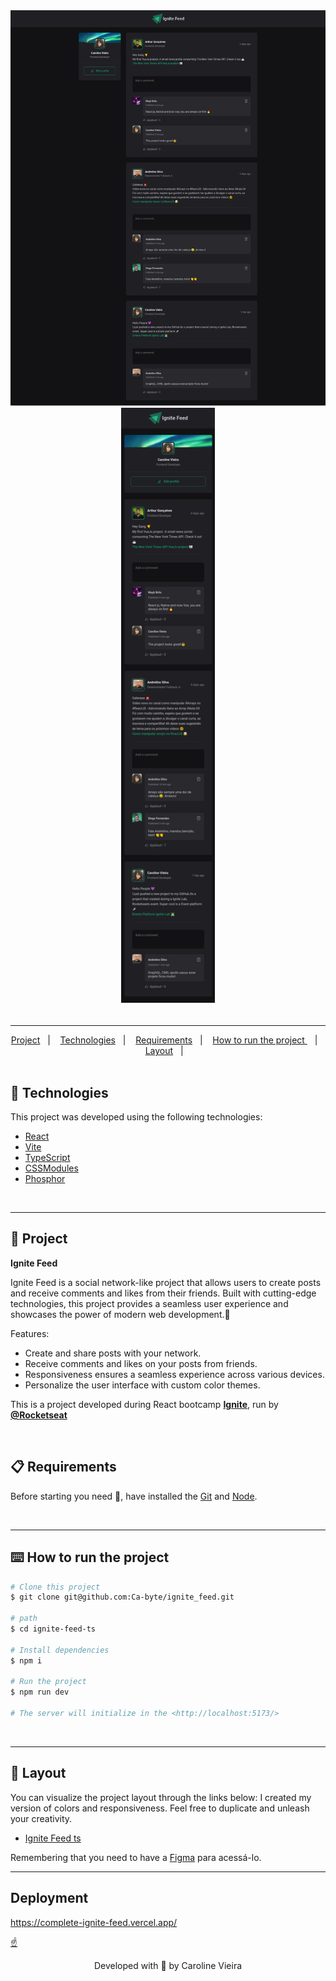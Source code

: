
<div style="text-align: center;">
    <img alt="" src="https://github.com/Ca-byte/ignite_feed/blob/main/ignite-feed-ts/public/Ignite-Feed-web.png" width="600px">
    <img alt="" src="https://github.com/Ca-byte/ignite_feed/blob/main/ignite-feed-ts/public/Ignite-Feed-mobile.png" width="150px">
</div>

<br>

---
<div style="text-align: center;">
  <a href="#memo-project">Project</a>&nbsp;&nbsp;&nbsp;|&nbsp;&nbsp;&nbsp;
  <a href="#rocket-technologies">Technologies</a>&nbsp;&nbsp;&nbsp;|&nbsp;&nbsp;&nbsp;
  <a href="#clipboard-requirements">Requirements</a>&nbsp;&nbsp;&nbsp;|&nbsp;&nbsp;&nbsp;
  <a href="#keyboard-how-to-run-the-project">How to run the project </a>&nbsp;&nbsp;&nbsp;|&nbsp;&nbsp;&nbsp;
    <a href="#art-layout">Layout</a>&nbsp;&nbsp;&nbsp;|&nbsp;&nbsp;&nbsp;
</div>

<br>

## :rocket: Technologies ##

This project was developed using the following technologies:

- [React](https://pt-br.reactjs.org/)
- [Vite](https://vitejs.dev/)
- [TypeScript](https://www.typescriptlang.org/)
- [CSSModules](https://github.com/css-modules/css-modules)
- [Phosphor](https://phosphoricons.com/)
<br>

---

## :memo: Project 

**Ignite Feed**

Ignite Feed is a social network-like project that allows users to create posts and receive comments and likes from their friends. Built with cutting-edge technologies, this project provides a seamless user experience and showcases the power of modern web development.:star_struck:

Features:

- Create and share posts with your network.
- Receive comments and likes on your posts from friends.
- Responsiveness ensures a seamless experience across various devices.
- Personalize the user interface with custom color themes.
  
This is a project developed during React bootcamp **[Ignite](https://www.rocketseat.com.br/discover)**, run by **[@Rocketseat](https://github.com/Rocketseat)** 

<br>

## :clipboard: Requirements

Before starting you need :checkered_flag:, have installed the [Git](https://git-scm.com) and [Node](https://nodejs.org/en/).

<br>

---
## :keyboard: How to run the project ##

```bash
# Clone this project
$ git clone git@github.com:Ca-byte/ignite_feed.git

# path
$ cd ignite-feed-ts

# Install dependencies
$ npm i

# Run the project
$ npm run dev

# The server will initialize in the <http://localhost:5173/>
```
<br>

---



## :art: Layout ##

You can visualize the project layout through the links below:
I created my version of colors and responsiveness. Feel free to duplicate and unleash your creativity.

- [Ignite Feed ts](https://www.figma.com/file/XnV9d4Nw9DhzphZNxEH9OD/Ignite-Feed-(Community)?node-id=0%3A1)

Remembering that you need to have a [Figma](http://figma.com/) para acessá-lo.



---
## Deployment

https://complete-ignite-feed.vercel.app/


<a href="#top">☝</a>

<p style="text-align: center;">Developed with 💜 by Caroline Vieira</p>
